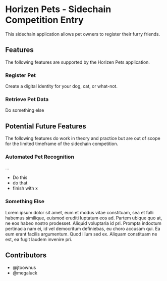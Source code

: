 # Horizen Pets - Sidechain Competition Entry

This sidechain application allows pet owners to register their furry friends.

## Features

The following features are supported by the Horizen Pets application.

### Register Pet

Create a digital identity for your dog, cat, or what-not.

### Retrieve Pet Data

Do something else

## Potential Future Features

The following features do work in theory and practice but are out of scope for the limited timeframe of the sidechain competition.

### Automated Pet Recognition

...

- Do this
- do that
- finish with x

### Something Else

Lorem ipsum dolor sit amet, eum et modus vitae constituam, sea et falli habemus similique, euismod eruditi luptatum eos ad. Partem ubique quo at, ne eos habeo nostro prodesset. Aliquid voluptaria id pri. Prompta indoctum pertinacia nam ei, id vel democritum definiebas, eu choro accusam qui. Ea eum erant facilis argumentum. Quod illum sed ex. Aliquam constituam ne est, ea fugit laudem invenire pri.

## Contributors

- @jtoownus
- @megaluck
